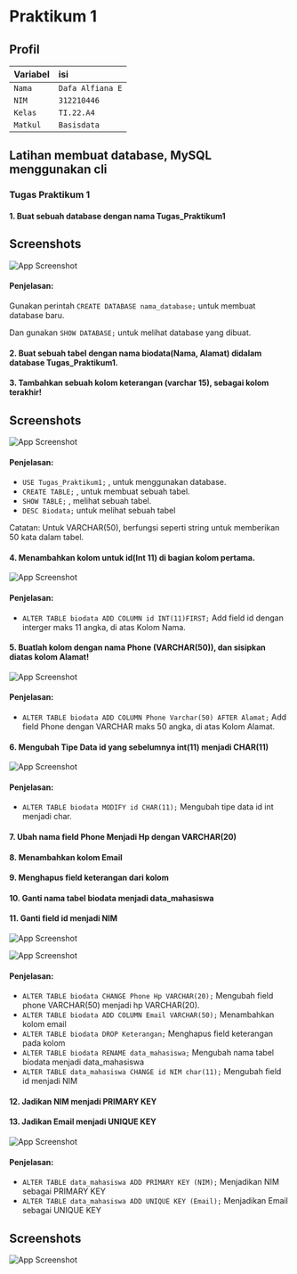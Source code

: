 
# Praktikum 1



## Profil

|  Variabel |   isi    |
| :-------- | :------- | 
|   `Nama`  | `Dafa Alfiana E`|
|   `NIM`   | `312210446`    |
|   `Kelas` | `TI.22.A4`     |
|   `Matkul`| `Basisdata`    |





## Latihan membuat database, MySQL menggunakan cli

### Tugas Praktikum 1

#### 1. Buat sebuah database dengan nama Tugas_Praktikum1


## Screenshots

![App Screenshot](https://github.com/Angga674/Latihan-1-Basisdata/blob/master/Foto%20praktikum%201/Gambar%201.png?raw=true)


#### Penjelasan:

Gunakan perintah `CREATE DATABASE nama_database;` untuk membuat database baru.

Dan gunakan `SHOW DATABASE;` untuk melihat database yang dibuat.


#### 2. Buat sebuah tabel dengan nama biodata(Nama, Alamat) didalam database Tugas_Praktikum1.
#### 3. Tambahkan sebuah kolom keterangan (varchar 15), sebagai kolom terakhir!
## Screenshots

![App Screenshot](https://github.com/Angga674/Latihan-1-Basisdata/blob/master/Foto%20praktikum%201/Gambar%202.png?raw=true)

#### Penjelasan:

- `USE Tugas_Praktikum1;` , untuk menggunakan database.  
- `CREATE TABLE;` , untuk membuat sebuah tabel.
- `SHOW TABLE;` , melihat sebuah tabel.
- `DESC Biodata;` untuk melihat sebuah tabel

Catatan: Untuk VARCHAR(50), berfungsi seperti string untuk memberikan 50 kata dalam tabel.

#### 4. Menambahkan kolom untuk id(Int 11) di bagian kolom pertama.

![App Screenshot](https://github.com/Angga674/Latihan-1-Basisdata/blob/master/Foto%20praktikum%201/Gambar%203.png?raw=true)

#### Penjelasan:
- `ALTER TABLE biodata ADD COLUMN id INT(11)FIRST;` Add field id dengan interger maks 11 angka, di atas Kolom Nama.

 #### 5. Buatlah kolom dengan nama Phone (VARCHAR(50)), dan sisipkan diatas kolom Alamat!

![App Screenshot](https://github.com/Angga674/Latihan-1-Basisdata/blob/master/Foto%20praktikum%201/Gambar%204.png?raw=true)

#### Penjelasan:
- `ALTER TABLE biodata ADD COLUMN Phone Varchar(50) AFTER Alamat;` Add field Phone dengan VARCHAR maks 50 angka, di atas Kolom Alamat.

#### 6. Mengubah Tipe Data id yang sebelumnya int(11) menjadi CHAR(11)

![App Screenshot](https://github.com/Angga674/Latihan-1-Basisdata/blob/master/Foto%20praktikum%201/Gambar%205.png?raw=true)

#### Penjelasan: 
- `ALTER TABLE biodata MODIFY id CHAR(11);` Mengubah tipe data id int menjadi char. 

#### 7.  Ubah nama field Phone Menjadi Hp dengan VARCHAR(20)

#### 8. Menambahkan kolom Email 

#### 9. Menghapus field keterangan dari kolom 

#### 10. Ganti nama tabel biodata menjadi data_mahasiswa

#### 11. Ganti field id menjadi NIM

![App Screenshot](https://github.com/Angga674/Latihan-1-Basisdata/blob/master/Foto%20praktikum%201/Gambar%206.png?raw=true)

![App Screenshot](https://github.com/Angga674/Latihan-1-Basisdata/blob/master/Foto%20praktikum%201/Gambar%207.png?raw=true)


#### Penjelasan: 
- `ALTER TABLE biodata CHANGE Phone Hp VARCHAR(20);` Mengubah field phone VARCHAR(50) menjadi hp VARCHAR(20).
- `ALTER TABLE biodata ADD COLUMN Email VARCHAR(50);` Menambahkan kolom email
- `ALTER TABLE biodata DROP Keterangan;` Menghapus field keterangan pada kolom 
- `ALTER TABLE biodata RENAME data_mahasiswa;` Mengubah nama tabel biodata menjadi data_mahasiswa 
- `ALTER TABLE data_mahasiswa CHANGE id NIM char(11);` Mengubah field id menjadi NIM

#### 12. Jadikan NIM menjadi PRIMARY KEY

#### 13. Jadikan Email menjadi UNIQUE KEY

![App Screenshot](https://github.com/Angga674/Latihan-1-Basisdata/blob/master/Foto%20praktikum%201/Gambar%208.png?raw=true)

#### Penjelasan:
- `ALTER TABLE data_mahasiswa ADD PRIMARY KEY (NIM);` Menjadikan NIM sebagai PRIMARY KEY
- `ALTER TABLE data_mahasiswa ADD UNIQUE KEY (Email);` Menjadikan Email sebagai UNIQUE KEY








## Screenshots

![App Screenshot](https://github.com/Angga674/Latihan-1-Basisdata/blob/master/Foto%20praktikum%201/Gambar%202.png?raw=true)
